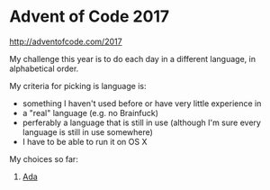 # Advent of Code 2017

http://adventofcode.com/2017

My challenge this year is to do each day in a different language, in alphabetical order.

My criteria for picking is language is:
- something I haven't used before or have very little experience in
- a "real" language (e.g. no Brainfuck)
- perferably a language that is still in use (although I'm sure every language is still in use somewhere)
- I have to be able to run it on OS X

My choices so far:
1. [Ada](01-inverse-captcha/)